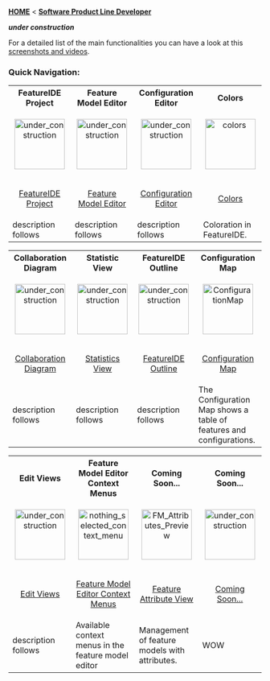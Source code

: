 <!-- Breadcrumb -->
[**HOME**](https://github.com/FeatureIDE/FeatureIDE/wiki) < [**Software Product Line Developer**](https://github.com/FeatureIDE/FeatureIDE/wiki/Software-Product-Line-Developer)

<!-- Introduction -->
_**under construction**_
 
For a detailed list of the main functionalities you can have a look at this [screenshots and videos](http://wwwiti.cs.uni-magdeburg.de/iti_db/research/featureide/#screenshots).

<!-- Quick-Navigation-Table -->
### Quick Navigation:

<table>
	<tr>
		<th>
			FeatureIDE Project
		</th>
		<th>
			Feature Model Editor
		</th>
		<th>
			Configuration Editor
		</th>
		<th>
			Colors
		</th>
	</tr>
	<tr>
		<td width="160px">
			<p align="center">
				<img height="100" width="100" alt="under_construction" src="https://github.com/FeatureIDE/FeatureIDE/wiki/Assets/under_construction.png">
			</p>
		</td>
		<td width="160px">
			<p align="center">
				<img height="100" width="100" alt="under_construction" src="https://github.com/FeatureIDE/FeatureIDE/wiki/Assets/under_construction.png">
			</p>
		</td>
		<td width="160px">
			<p align="center">
				<img height="100" width="100" alt="under_construction" src="https://github.com/FeatureIDE/FeatureIDE/wiki/Assets/under_construction.png">
			</p>
		</td>
		<td width="160px">
			<p align="center">
				<img height="100" width="100" alt="colors" src="https://raw.githubusercontent.com/wiki/FeatureIDE/FeatureIDE/Assets/Colors/ColoredFeatureDiagram.png">
			</p>
		</td>
	</tr>
	<tr>
		<td>
			<p align="center">
				<a href="/FeatureIDE/FeatureIDE/wiki/FeatureIDE-Project">FeatureIDE Project</a>
			</p>
		</td>
		<td>
			<p align="center">
				<a href="/FeatureIDE/FeatureIDE/wiki/Feature-Model-Editor">Feature Model Editor</a>
			</p>
		</td>
		<td>
			<p align="center">
				<a href="/FeatureIDE/FeatureIDE/wiki/Configuration-Editor">Configuration Editor</a>
			</p>
		</td>
		<td>
			<p align="center">
				<a href="/FeatureIDE/FeatureIDE/wiki/Colors">Colors</a>
			</p>
		</td>
	</tr>
	<tr>
		<td>
			description follows
		</td>
		<td>
			description follows
		</td>
		<td>
			description follows
		</td>
		<td>
			Coloration in FeatureIDE.
		</td>
	</tr>
</table>
<table>
	<tr>
		<th>
			Collaboration Diagram
		</th>
		<th>
			Statistic View
		</th>
		<th>
			FeatureIDE Outline
		</th>
                <th>
			Configuration Map
		</th>
	</tr>
	<tr>
		<td width="160px">
			<p align="center">
				<img height="100" width="100" alt="under_construction" src="https://github.com/FeatureIDE/FeatureIDE/wiki/Assets/under_construction.png">
			</p>
		</td>
		<td width="160px">
			<p align="center">
				<img height="100" width="100" alt="under_construction" src="https://github.com/FeatureIDE/FeatureIDE/wiki/Assets/under_construction.png">
			</p>
		</td>
		<td width="160px">
			<p align="center">
				<img height="100" width="100" alt="under_construction" src="https://github.com/FeatureIDE/FeatureIDE/wiki/Assets/under_construction.png">
			</p>
		</td>
		<td width="160px">
			<p align="center">
				<img height="100" width="100" alt="ConfigurationMap" src="https://raw.githubusercontent.com/wiki/FeatureIDE/FeatureIDE/Assets/ConfigurationMap/ConfigurationMap.png">
			</p>
		</td>
	</tr>
	<tr>
		<td>
			<p align="center">
				<a href="/FeatureIDE/FeatureIDE/wiki/Collaboration-Diagram">Collaboration Diagram</a>
			</p>
		</td>
		<td>
			<p align="center">
				<a href="/FeatureIDE/FeatureIDE/wiki/Statistics-View">Statistics View</a>
			</p>
		</td>
		<td>
			<p align="center">
				<a href="/FeatureIDE/FeatureIDE/wiki/FeatureIDE-Outline">FeatureIDE Outline</a>
			</p>
		</td>
		</td>
		<td>
			<p align="center">
				<a href="/FeatureIDE/FeatureIDE/wiki/Configuration-Map">Configuration Map</a>
			</p>
		</td>
	</tr>
	<tr>
		<td>
			description follows
		</td>
		<td>
			description follows
		</td>
		<td>
			description follows
		</td>
		<td>
			The Configuration Map shows a table of features and configurations.
		</td>
	</tr>
</table>
<table>
	<tbody>
		<tr>
			<th>
				Edit Views
          </th>
			<th>
				Feature Model Editor Context Menus
			</th>
			<th>
				Coming Soon...
			</th>
			<th>
				Coming Soon...
			</th>
		</tr>
		<tr>
			<td width="160px">
				<p align="center">
					<img src="https://github.com/FeatureIDE/FeatureIDE/wiki/Assets/under_construction.png" alt="under_construction" width="100" height="100" />
				</p>
			</td>
			<td width="160px">
				<p align="center">
<img src="https://user-images.githubusercontent.com/32126695/31388234-b24ca8c6-adcd-11e7-9c6f-e991c9363ae8.png" alt="nothing_selected_context_menu" width="100" height="100" />	
				</p>
			</td>
			<td width="160px">
				<p align="center">
					<img src="https://github.com/FeatureIDE/FeatureIDE/wiki/Assets/FeatureAttributes/FM_Attributes_Preview.png" alt="FM_Attributes_Preview" width="100" height="100" />
				</p>
			</td>
			<td width="160px">
				<p align="center">
					<img src="https://github.com/FeatureIDE/FeatureIDE/wiki/Assets/under_construction.png" alt="under_construction" width="100" height="100" />
				</p>
			</td>
		</tr>
		<tr>
			<td>
				<p align="center">
					<a href="/FeatureIDE/FeatureIDE/wiki/Edit-Views">
						 Edit Views
					</a>
				</p>
			</td>
			<td>
				<p align="center">
					<a href="/FeatureIDE//FeatureIDE/wiki/Feature-Model-Editor-Context-Menus">
						 Feature Model Editor Context Menus
					</a>
				</p>
			</td>
			<td>
				<p align="center">
					<a href="/FeatureIDE/FeatureIDE/wiki/">
						 Feature Attribute View
					</a>
				</p align="center">
			</td>
			<td>
				<p align="center">
					<a href="/FeatureIDE/FeatureIDE/wiki/">
						 Coming Soon...
					</a>
				</p>
			</td>
		</tr>
		<tr>
			<td>
				description follows
			</td>
			<td>
				Available context menus in the feature model editor
			</td>
			<td>
				Management of feature models with attributes.
			</td>
			<td>
				WOW
			</td>
		</tr>
	</tbody>
</table>

<!-- Additonal content -->
